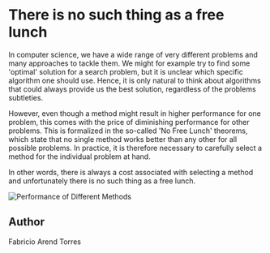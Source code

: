 <!-- BEGIN TITLE -->
# There is no such thing as a free lunch
<!-- END TITLE -->

<!-- BEGIN BODY -->
In computer science, we have  a wide range of very different problems and many approaches to tackle them.
We might for example try to find some 'optimal' solution for a search problem, but it is unclear which specific algorithm one should use.
Hence, it is only natural to think about algorithms that could always provide us the best solution, regardless of the problems subtleties.

However, even though a method might result in higher performance for one problem, this comes with the price of diminishing performance for other problems.
This is formalized in the so-called 'No Free Lunch' theorems, which state that no single method works better than any other for all possible problems.
In practice, it is therefore necessary to carefully select a method for the individual problem at hand.

In other words, there is always a cost associated with selecting a method and unfortunately there is no such thing as a free lunch.

<!-- END BODY -->



![Performance of Different Methods](../images/image-088-no-free-lunch.svg)

## Author
<!-- BEGIN AUTHOR -->
Fabricio Arend Torres
<!-- END AUTHOR -->
